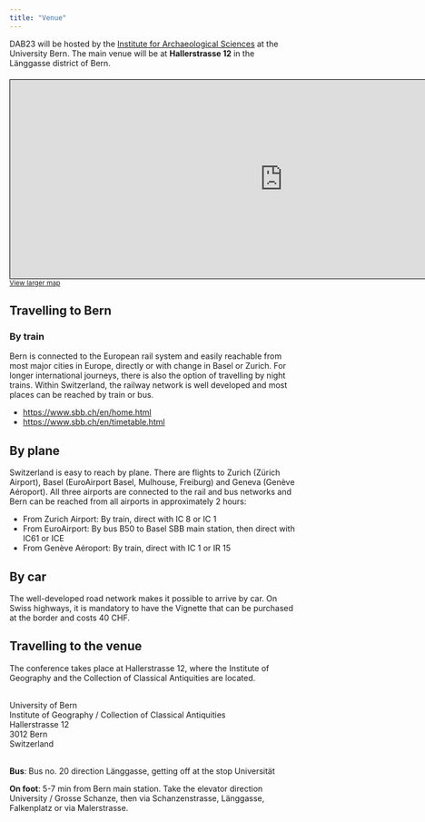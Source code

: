 ```yaml
---
title: "Venue"
---
```


DAB23 will be hosted by the [Institute for Archaeological Sciences](https://www.iaw.unibe.ch/index_ger.html) at the University Bern.
The main venue will be at **Hallerstrasse 12** in the Länggasse district of Bern.

<div style="margin: 20px 0px;">
<iframe width="960" height="350" frameborder="0" scrolling="no" marginheight="0" marginwidth="0" src="https://www.openstreetmap.org/export/embed.html?bbox=7.40431308746338%2C46.934498980532396%2C7.460961341857911%2C46.964820090249795&amp;layer=mapnik&amp;marker=46.94966168251326%2C7.4326372146606445" style="border: 1px solid black"></iframe><br/><small><a href="https://www.openstreetmap.org/?mlat=46.9497&amp;mlon=7.4326#map=15/46.9497/7.4326">View larger map</a></small>
</div>

## Travelling to Bern

### By train
Bern is connected to the European rail system and easily reachable from most major cities in Europe, directly or with change in Basel or Zurich. For longer international journeys, there is also the option of travelling by night trains. Within Switzerland, the railway network is well developed and most places can be reached by train or bus.

* https://www.sbb.ch/en/home.html
* https://www.sbb.ch/en/timetable.html

## By plane
Switzerland is easy to reach by plane. There are flights to Zurich (Zürich Airport), Basel (EuroAirport Basel, Mulhouse, Freiburg) and Geneva (Genève Aéroport). All three airports are connected to the rail and bus networks and Bern can be reached from all airports in approximately 2 hours:

* From Zurich Airport: By train, direct with IC 8 or IC 1
* From EuroAirport: By bus B50 to Basel SBB main station, then direct with IC61 or ICE 
* From Genève Aéroport: By train, direct with IC 1 or IR 15

## By car
The well-developed road network makes it possible to arrive by car. On Swiss highways, it is mandatory to have the Vignette that can be purchased at the border and costs 40 CHF.

## Travelling to the venue
The conference takes place at Hallerstrasse 12, where the Institute of Geography and the Collection of Classical Antiquities are located.

<br>
University of Bern<br>
Institute of Geography / Collection of Classical Antiquities<br>
Hallerstrasse 12<br>
3012 Bern<br>
Switzerland<br>
<br>

**Bus**: Bus no. 20 direction Länggasse, getting off at the stop Universität 

**On foot**: 5-7 min from Bern main station. Take the elevator direction University / Grosse Schanze, then via Schanzenstrasse, Länggasse, Falkenplatz or via Malerstrasse.

